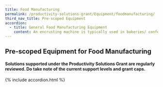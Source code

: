 ```yaml
---
title: Food Manufacturing
permalink: /productivity-solutions-grant/Equipment/foodmanufacturing/
third_nav_title: Pre-scoped Equipment
accordion:
  - title: General Food Manufacturing Equipment
    content: An encrusting machine is typically used in bakeries/ confectionaries to automate the bun-filling process. The machine can take a batch of dough, inject the filling, shape the bun and lay the final product out in trays ready for delivery.Grant support 80% of cost of equipment, up to $30,000 grant<br/><br/><a href='/productivity-solutions-grant/solutionrepo/solution47' target='_blank' style='color:#037e8a'>Encrusting Machine</a><br/><br/><br/>The handheld electric fish scaler makes fish scaling effortless. The unit removes the scales from any size fish without damaging the skin.Grant support 80% of cost of equipment, up to $8,000 grant<br/><br/><a href='/productivity-solutions-grant/solutionrepo/solution54' target='_blank' style='color:#037e8a'>Handheld electric fish scaler</a><br/><br/><br/>Rotary wok fryers significantly improve the industrial frying process by providing functions like automated heating, programmable filling of oil/water, automated stirring and cleaning. Grant support 80% of cost of equipment, up to $30,000 grant<br/><br/><a href='/productivity-solutions-grant/solutionrepo/solution107' target='_blank' style='color:#037e8a'>Rotary Wok Fryer</a><br/><br/><br/>Automatic carton sealers are case equipment that seals the top or bottom of a case with tape or glue. Typically, the minor corrugated flaps are kicked and plowed closed as the cases are transferred. As the cases enter the compression section, the major flaps of the carton are closed and a hot-melt adhesive is applied. Grant support 80% of cost of equipment, up to $30,000 grant<br/><br/><a href='/productivity-solutions-grant/solutionrepo/solution298' target='_blank' style='color:#037e8a'>Automated Carton Erector System</a><br/><br/><br/>Turntable automatic pallet cling wrap machine require no operator. Pallet loads will be automatically stretch wrapped according to pre-programmed parameters. The only operator intervention required is changing of stretch film when the roll is empty. Grant support 80% of cost of equipment, up to $8,000 grant<br/><br/><a href='/productivity-solutions-grant/solutionrepo/solution299' target='_blank' style='color:#037e8a'>Turntable Automated Pallet Cling Wrap Machine</a><br/><br/><br/>Automated cake slicer is capable of cutting a variety of cakes. The machine features product holders and fully automatic product positioning, indexing, and divider insert feeding. Portions will all be of consistent size no matter who operates the machine. Grant support 80% of cost of equipment, up to $24,000 grant<br/><br/><a href='/productivity-solutions-grant/solutionrepo/solution300' target='_blank' style='color:#037e8a'>Automated Cake Slicer</a><br/><br/><br/>An automatic depositor portions dough, fillings and batters onto moving or stationary lines. Portions will all be of consistent size no matter who operates the machine. Grant support 80% of cost of equipment, up to $20,000 grant<br/><br/><a href='/productivity-solutions-grant/solutionrepo/solution301' target='_blank' style='color:#037e8a'>Automated Dough Filler/Depositor</a><br/><br/><br/>Oxygen scavengers work by absorbing the ambient moisture. These scavengers are put into small packets and inserted alongside the packaged product. An oxygen scavenger dispenser works by integrating with a production line and automatically inserting these oxygen scavenger packets with each packaged product.Grant support 80% of cost of equipment, up to $30,000 grant<br/><br/><a href='/productivity-solutions-grant/solutionrepo/solution302' target='_blank' style='color:#037e8a'>Automated Oxygen Scavenger Dispenser</a><br/><br/><br/>The automatic tray sealer only requires employees to fill up trays with the product (e.g. meat, buns, pasta) and it will automatically seal up each batch.Typically, these machines can seal several trays at once. Grant support 80% of cost of equipment, up to $30,000 grant<br/><br/><a href='/productivity-solutions-grant/solutionrepo/solution303' target='_blank' style='color:#037e8a'>Automated Tray Sealer</a><br/><br/><br/>The filing and seaming machine automates the filing and seaming of canned beverages. Operators will only need to load the machine with the product. Each can in the production line will be filled to the desired level, checked (by weight or volume), and subsequently heat sealed shut.Grant support 80% of cost of equipment, up to $30,000 grant<br/><br/><a href='/productivity-solutions-grant/solutionrepo/solution304' target='_blank' style='color:#037e8a'>Filing and Seaming Machine</a><br/><br/><br/>Commercial inkjet printers integrated into the production lines are used to stamp information directly onto the product packaging. They allow the company to print specific information to individual product packets like bar codes, product information, expiry date. Grant support 80% of cost of equipment, up to $24,000 grant<br/><br/><a href='/productivity-solutions-grant/solutionrepo/solution305' target='_blank' style='color:#037e8a'>Commercial Inkjet Printer</a><br/><br/><br/>The vacuum packaging machine is used to vacuum seal products in a plastic wrap. Products are placed in trays and then loaded into the vacuum chambers, after which a plastic film will be used to seal in the product. The alternative to this machine is for workers to manually seal products with cling packaging, without guarantees of a strong vacuum seal. Grant support 80% of cost of equipment, up to $30,000 grant<br/><br/><a href='/productivity-solutions-grant/solutionrepo/solution306' target='_blank' style='color:#037e8a'>Vacuum Packaging Machine</a><br/><br/><br/>The vertical form fill seal machine automates the packaging process. The product (e.g. noodles, flour) is placed at the top of the machine. It will funnel the product into the plastic packaging and heat seal the pack. The machine allows for quick and accurate filling in a manufacturing line.Grant support 80% of cost of equipment, up to $30,000 grant<br/><br/><a href='/productivity-solutions-grant/solutionrepo/solution307' target='_blank' style='color:#037e8a'>Vertical Form Fill Seal Machine</a><br/><br/><br/>Automated standalone washer for pots, trays and utensils that replaces manual dishwashing. Compared to manual dishwashing, the automated washer gets the job done in less time while requiring less chemicals, energy and water.Grant support 80% of cost of equipment, up to $30,000 grant<br/><br/><a href='/productivity-solutions-grant/solutionrepo/solution387' target='_blank' style='color:#037e8a'>Standalone Automated Industrial Utensil Washer</a><br/><br/><br/>Oven with revolving racks that enables a 'soft' bake because of even heat distribution. Usually used for baked products that has a soft or fluffy texture, such as cakes, muffins, rolls and buns.Able to increase product yield by reducing amount of unevenly baked or burned cakes and muffins.Ideal for bakeries.Grant support 80% of cost of equipment, up to $30,000 grant<br/><br/><a href='/productivity-solutions-grant/solutionrepo/solution388' target='_blank' style='color:#037e8a'>Rotary Oven </a><br/><br/><br/>Planetary mixer is a versatile industrial mixing equipment that  can continuously produce large quantities of food products such as bread/cookie dough, cake batter, whipped toppings, icings, meringues and saucesAvailable as floor-standing or tabletop model, and typically comes with interchangeable utensils such as a dough hook, mixing paddle and whisk.Ideal for companies dealing with soft food products. Grant support 80% of cost of equipment, up to $30,000 grant<br/><br/><a href='/productivity-solutions-grant/solutionrepo/solution389' target='_blank' style='color:#037e8a'>Planetary Mixer</a><br/><br/><br/>Dough sheeter allows the sheeting and stretching of a variety of dough/products into different thickness. Examples of doughs/products include puff pastry, danish bread, croissant, pie, cookie, strudel, marzipan, pizza, fondant.The dough sheeter will allow pastry chefs to roll out dough to a specific thickness consistently in a short period of time. Grant support 80% of cost of equipment, up to $30,000 grant<br/><br/><a href='/productivity-solutions-grant/solutionrepo/solution390' target='_blank' style='color:#037e8a'>Dough Sheeter</a><br/><br/><br/>Blast freezers chill food from cooking temperatures ~70 C to about -18 C within 240 min. Prevents growth of micro-organisms thereby improving food safety and reduces drip/water loss from freezing. Rapid freezing with blast freezer prevents formation of large ice crystals associated with normal freezers that reduces shelf life, quality and flavour of frozen food. Food frozen with blast freezer can last longer and tastes better. Grant support 80% of cost of equipment, up to $30,000 grant<br/><br/><a href='/productivity-solutions-grant/solutionrepo/solution391' target='_blank' style='color:#037e8a'>Blast Freezer</a><br/><br/><br/>Combi oven can be programmed for convection, steam and combination cooking. Multi-functional cooking methods has a small footprint and can be used by F&B companies to cook and re-heat wide variety of food. Reduce kitchen workload as food can be cooked quickly with pre-set temperature, moisture and cooking time. Monitor browning and degree of doneness, reducing the need for repeated turning of pan-fried dishes.Grant support 80% of cost of equipment, up to $30,000 grant<br/><br/><a href='/productivity-solutions-grant/solutionrepo/solution403' target='_blank' style='color:#037e8a'>Combi Oven</a><br/>
---
```


## Pre-scoped Equipment for Food Manufacturing

#### Solutions supported under the Productivity Solutions Grant are regularly reviewed. Do take note of the current support levels and grant caps.

{% include accordion.html %}

